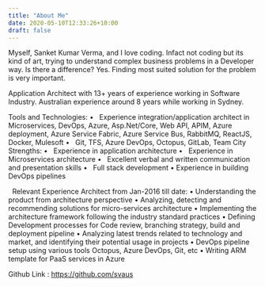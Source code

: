 ```yaml
---
title: "About Me"
date: 2020-05-10T12:33:26+10:00
draft: false
---
```


Myself, Sanket Kumar Verma, and I love coding. Infact not coding but its kind of art, trying to understand complex business problems in a Developer way. Is there a difference? Yes. Finding most suited solution for the problem is very important.

Application Architect with 13+ years of experience working in Software Industry. Australian experience around 8 years while working in Sydney.

Tools and Technologies:
•   Experience integration/application architect in Microservices, DevOps, Azure, Asp.Net/Core, Web API, APIM, Azure deployment, Azure Service Fabric, Azure Service Bus, RabbitMQ, ReactJS, Docker, Mulesoft 
•   Git, TFS, Azure DevOps, Octopus, GitLab, Team City
Strengths:
•   Experience in application architecture
•   Experience in Microservices architecture
•   Excellent verbal and written communication and presentation skills
•   Full stack development
•   Experience in building DevOps pipelines 

 
Relevant Experience
Architect from Jan-2016 till date:
• Understanding the product from architecture perspective
• Analyzing, detecting and recommending solutions for micro-services architecture
• Implementing the architecture framework following the industry standard practices
• Defining Development processes for Code review, branching strategy, build and deployment pipeline
• Analyzing latest trends related to technology and market, and identifying their potential usage in projects
• DevOps pipeline setup using various tools Octopus, Azure DevOps, Git, etc
• Writing ARM template for PaaS services in Azure

Github Link :
https://github.com/svaus 
